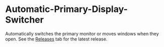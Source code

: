 # Automatic-Primary-Display-Switcher
Automatically switches the primary monitor or moves windows when they open.
See the [Releases](https://github.com/AutoPDS/Automatic-Primary-Display-Switcher/releases) tab for the latest release.
